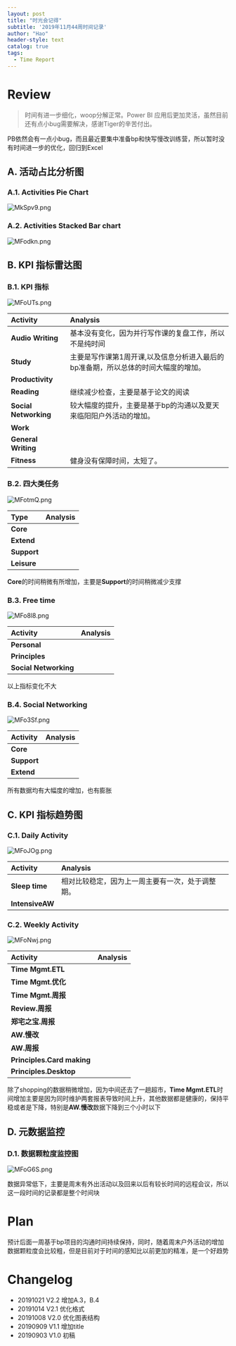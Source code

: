 ```yaml
---
layout: post
title: "时光会记得"
subtitle: '2019年11月44周时间记录'
author: "Hao"
header-style: text
catalog: true
tags:
  - Time Report
---
```


# Review 
>时间有进一步细化，woop分解正常。Power BI 应用后更加灵活，虽然目前还有点小bug需要解决，感谢Tiger的辛苦付出。

PB依然会有一点小bug，而且最近要集中准备bp和快写慢改训练营，所以暂时没有时间进一步的优化，回归到Excel

## A. 活动占比分析图
### A.1. Activities Pie Chart
![MkSpv9.png](https://s2.ax1x.com/2019/11/07/MkSpv9.png)




### A.2. Activities Stacked Bar chart
![MFodkn.png](https://s2.ax1x.com/2019/11/07/MFodkn.png)

## B. KPI 指标雷达图
### B.1. KPI 指标
![MFoUTs.png](https://s2.ax1x.com/2019/11/07/MFoUTs.png)

| **Activity**          | **Analysis**                                                 |
| :-------------------- | :----------------------------------------------------------- |
| **Audio Writing**     | 基本没有变化，因为并行写作课的复盘工作，所以不是纯时间       |
| **Study**             | 主要是写作课第1周开课,以及信息分析进入最后的bp准备期，所以总体的时间大幅度的增加。 |
| **Productivity**      |                                                              |
| **Reading**           | 继续减少检查，主要是基于论文的阅读                           |
| **Social Networking** | 较大幅度的提升，主要是基于bp的沟通以及夏天来临阳阳户外活动的增加。 |
| **Work**              |                                                              |
| **General Writing**   |                                                              |
| **Fitness**           | 健身没有保障时间，太短了。                                   |

### B.2. 四大类任务 
![MFotmQ.png](https://s2.ax1x.com/2019/11/07/MFotmQ.png)



| **Type**    | **Analysis** |
| :---------- | :----------- |
| **Core**    |              |
| **Extend**  |              |
| **Support** |              |
| **Leisure** |              |

**Core**的时间稍微有所增加，主要是**Support**的时间稍微减少支撑

### B.3. Free time 
![MFo8l8.png](https://s2.ax1x.com/2019/11/07/MFo8l8.png)

| **Activity**          | **Analysis** |
| :-------------------- | :----------- |
| **Personal**          |              |
| **Principles**        |              |
| **Social Networking** |              |

以上指标变化不大

### B.4. Social Networking 
![MFo3Sf.png](https://s2.ax1x.com/2019/11/07/MFo3Sf.png)

| **Activity** | **Analysis** |
| :----------- | :----------- |
| **Core**     |              |
| **Support**  |              |
| **Extend**   |              |

所有数据均有大幅度的增加，也有膨胀

## C. KPI 指标趋势图
### C.1. Daily Activity
![MFoJOg.png](https://s2.ax1x.com/2019/11/07/MFoJOg.png)

| **Activity**    | **Analysis**                                     |
| :-------------- | :----------------------------------------------- |
| **Sleep time**  | 相对比较稳定，因为上一周主要有一次，处于调整期。 |
| **IntensiveAW** |                                                  |


### C.2. Weekly Activity
![MFoNwj.png](https://s2.ax1x.com/2019/11/07/MFoNwj.png)

| **Activity**               | **Analysis** |
| :------------------------- | :----------- |
| **Time Mgmt.ETL**          |              |
| **Time Mgmt.优化**         |              |
| **Time Mgmt.周报**         |              |
| **Review.周报**            |              |
| **郑宅之宝.周报**          |              |
| **AW.慢改**                |              |
| **AW.周报**                |              |
| **Principles.Card making** |              |
| **Principles.Desktop**     |              |

除了shopping的数据稍微增加，因为中间还去了一趟超市，**Time Mgmt.ETL**时间增加主要是因为同时维护两套报表导致时间上升，其他数据都是健康的，保持平稳或者是下降，特别是**AW.慢改**数据下降到三个小时以下

## D. 元数据监控
### D.1. 数据颗粒度监控图
![MFoG6S.png](https://s2.ax1x.com/2019/11/07/MFoG6S.png)

数据异常低下，主要是周末有外出活动以及回来以后有较长时间的远程会议，所以这一段时间的记录都是整个时间块

# Plan
预计后面一周基于bp项目的沟通时间持续保持，同时，随着周末户外活动的增加数据颗粒度会比较粗，但是目前对于时间的感知比以前更加的精准，是一个好趋势

# Changelog
* 20191021 V2.2 增加A.3，B.4
* 20191014 V2.1 优化格式
* 20191008 V2.0 优化图表结构
* 20190909 V1.1 增加title
* 20190903 V1.0 初稿